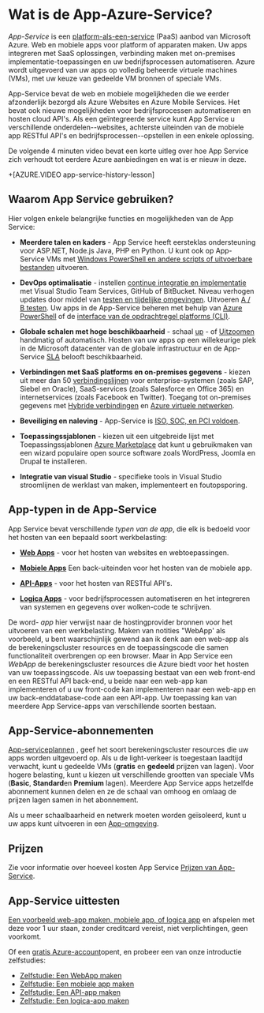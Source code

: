 <properties
    pageTitle="Azure App-Service voor het web, mobile en API apps | Microsoft Azure"
    description="Lees hoe Azure App Service helpt u ontwikkeling, implementatie en web en mobiele apps beheren."
    keywords="App-service, azure app-service, app service kosten, schaal scalable, app-implementatie, azure app-implementatie, paas, platform-als-een-service, website, website, web, azure mobiele"
    services="app-service"
    documentationCenter=""
    authors="omarkmsft"
    manager="erikre"
    editor="cephalin"/>

<tags
    ms.service="app-service"
    ms.workload="na"
    ms.tgt_pltfrm="na"
    ms.devlang="na"
    ms.topic="get-started-article"
    ms.date="10/26/2016"
    ms.author="omark"/>

# <a name="what-is-azure-app-service"></a>Wat is de App-Azure-Service?

*App-Service* is een [platform-als-een-service](https://en.wikipedia.org/wiki/Platform_as_a_service) (PaaS) aanbod van Microsoft Azure. Web en mobiele apps voor platform of apparaten maken. Uw apps integreren met SaaS oplossingen, verbinding maken met on-premises implementatie-toepassingen en uw bedrijfsprocessen automatiseren. Azure wordt uitgevoerd van uw apps op volledig beheerde virtuele machines (VMs), met uw keuze van gedeelde VM bronnen of speciale VMs.

App-Service bevat de web en mobiele mogelijkheden die we eerder afzonderlijk bezorgd als Azure Websites en Azure Mobile Services. Het bevat ook nieuwe mogelijkheden voor bedrijfsprocessen automatiseren en hosten cloud API's. Als een geïntegreerde service kunt App Service u verschillende onderdelen--websites, achterste uiteinden van de mobiele app RESTful API's en bedrijfsprocessen--opstellen in een enkele oplossing.

De volgende 4 minuten video bevat een korte uitleg over hoe App Service zich verhoudt tot eerdere Azure aanbiedingen en wat is er nieuw in deze.

+[AZURE.VIDEO app-service-history-lesson]

## <a name="why-use-app-service"></a>Waarom App Service gebruiken?

Hier volgen enkele belangrijke functies en mogelijkheden van de App Service:

- **Meerdere talen en kaders** - App Service heeft eersteklas ondersteuning voor ASP.NET, Node.js Java, PHP en Python. U kunt ook op App-Service VMs met [Windows PowerShell en andere scripts of uitvoerbare bestanden](../app-service-web/web-sites-create-web-jobs.md) uitvoeren.

- **DevOps optimalisatie** - instellen [continue integratie en implementatie](../app-service-web/app-service-continuous-deployment.md) met Visual Studio Team Services, GitHub of BitBucket. Niveau verhogen updates door middel van [testen en tijdelijke omgevingen](../app-service-web/web-sites-staged-publishing.md). Uitvoeren [A / B testen](../app-service-web/app-service-web-test-in-production-get-start.md). Uw apps in de App-Service beheren met behulp van [Azure PowerShell](../powershell-install-configure.md) of de [interface van de opdrachtregel platforms (CLI)](../xplat-cli-install.md).

- **Globale schalen met hoge beschikbaarheid** - schaal [up](../app-service-web/web-sites-scale.md) - of [Uitzoomen](../monitoring-and-diagnostics/insights-how-to-scale.md) handmatig of automatisch. Hosten van uw apps op een willekeurige plek in de Microsoft datacenter van de globale infrastructuur en de App-Service [SLA](https://azure.microsoft.com/support/legal/sla/app-service/) belooft beschikbaarheid.

- **Verbindingen met SaaS platforms en on-premises gegevens** - kiezen uit meer dan 50 [verbindingslijnen](../connectors/apis-list.md) voor enterprise-systemen (zoals SAP, Siebel en Oracle), SaaS-services (zoals Salesforce en Office 365) en internetservices (zoals Facebook en Twitter). Toegang tot on-premises gegevens met [Hybride verbindingen](../biztalk-services/integration-hybrid-connection-overview.md) en [Azure virtuele netwerken](../app-service-web/web-sites-integrate-with-vnet.md).

- **Beveiliging en naleving** - App-Service is [ISO, SOC, en PCI voldoen](https://www.microsoft.com/TrustCenter/).

- **Toepassingssjablonen** - kiezen uit een uitgebreide lijst met Toepassingssjablonen [Azure Marketplace](https://azure.microsoft.com/marketplace/) dat kunt u gebruikmaken van een wizard populaire open source software zoals WordPress, Joomla en Drupal te installeren.

- **Integratie van visual Studio** - specifieke tools in Visual Studio stroomlijnen de werklast van maken, implementeert en foutopsporing.

## <a name="app-types-in-app-service"></a>App-typen in de App-Service

App Service bevat verschillende *typen van de app*, die elk is bedoeld voor het hosten van een bepaald soort werkbelasting:

- [**Web Apps**](../app-service-web/app-service-web-overview.md) - voor het hosten van websites en webtoepassingen.

- [**Mobiele Apps**](../app-service-mobile/app-service-mobile-value-prop.md) Een back-uiteinden voor het hosten van de mobiele app.

- [**API-Apps**](../app-service-api/app-service-api-apps-why-best-platform.md) - voor het hosten van RESTful API's.

- [**Logica Apps**](../app-service-logic/app-service-logic-what-are-logic-apps.md) - voor bedrijfsprocessen automatiseren en het integreren van systemen en gegevens over wolken-code te schrijven.

De word- *app* hier verwijst naar de hostingprovider bronnen voor het uitvoeren van een werkbelasting. Maken van notities "WebApp' als voorbeeld, u bent waarschijnlijk gewend aan ik denk aan een web-app als de berekeningscluster resources en de toepassingscode die samen functionaliteit overbrengen op een browser. Maar in App Service een *WebApp* de berekeningscluster resources die Azure biedt voor het hosten van uw toepassingscode. Als uw toepassing bestaat van een web front-end en een RESTful API back-end, u beide naar een web-app kan implementeren of u uw front-code kan implementeren naar een web-app en uw back-enddatabase-code aan een API-app. Uw toepassing kan van meerdere App Service-apps van verschillende soorten bestaan.

## <a name="app-service-plans"></a>App-Service-abonnementen

[App-serviceplannen](azure-web-sites-web-hosting-plans-in-depth-overview.md) , geef het soort berekeningscluster resources die uw apps worden uitgevoerd op. Als u de light-verkeer is toegestaan laadtijd verwacht, kunt u gedeelde VMs (**gratis** en **gedeeld** prijzen van lagen). Voor hogere belasting, kunt u kiezen uit verschillende grootten van speciale VMs (**Basic**, **Standard**en **Premium** lagen). Meerdere App Service apps hetzelfde abonnement kunnen delen en ze de schaal van omhoog en omlaag de prijzen lagen samen in het abonnement.

Als u meer schaalbaarheid en netwerk moeten worden geïsoleerd, kunt u uw apps kunt uitvoeren in een [App-omgeving](../app-service-web/app-service-app-service-environment-intro.md).

## <a name="pricing"></a>Prijzen

Zie voor informatie over hoeveel kosten App Service [Prijzen van App-Service](https://azure.microsoft.com/pricing/details/app-service/).

## <a name="test-drive-app-service"></a>App-Service uittesten

[Een voorbeeld web-app maken, mobiele app, of logica app](http://go.microsoft.com/fwlink/?LinkId=523751) en afspelen met deze voor 1 uur staan, zonder creditcard vereist, niet verplichtingen, geen voorkomt.

Of een [gratis Azure-account](https://azure.microsoft.com/pricing/free-trial/)opent, en probeer een van onze introductie zelfstudies:

* [Zelfstudie: Een WebApp maken](../app-service-web/app-service-web-get-started.md)
* [Zelfstudie: Een mobiele app maken](../app-service-mobile/app-service-mobile-android-get-started.md)
* [Zelfstudie: Een API-app maken](../app-service-api/app-service-api-dotnet-get-started.md)
* [Zelfstudie: Een logica-app maken](../app-service-logic/app-service-logic-create-a-logic-app.md)
